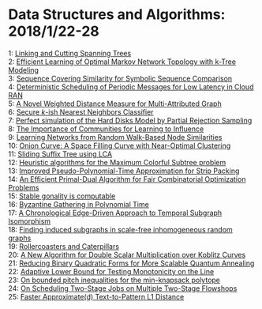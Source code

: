# Data Structures and Algorithms: 2018/1/22-28  
1: [Linking and Cutting Spanning Trees](https://doi.org/10.48550/arXiv.1801.06846)  
2: [Efficient Learning of Optimal Markov Network Topology with k-Tree  Modeling](https://doi.org/10.48550/arXiv.1801.06900)  
3: [Sequence Covering Similarity for Symbolic Sequence Comparison](https://doi.org/10.48550/arXiv.1801.07013)  
4: [Deterministic Scheduling of Periodic Messages for Low Latency in Cloud RAN](https://doi.org/10.48550/arXiv.1801.07029)  
5: [A Novel Weighted Distance Measure for Multi-Attributed Graph](https://doi.org/10.48550/arXiv.1801.07150)  
6: [Secure $k$-ish Nearest Neighbors Classifier](https://doi.org/10.48550/arXiv.1801.07301)  
7: [Perfect simulation of the Hard Disks Model by Partial Rejection Sampling](https://doi.org/10.48550/arXiv.1801.07342)  
8: [The Importance of Communities for Learning to Influence](https://doi.org/10.48550/arXiv.1801.07355)  
9: [Learning Networks from Random Walk-Based Node Similarities](https://doi.org/10.48550/arXiv.1801.07386)  
10: [Onion Curve: A Space Filling Curve with Near-Optimal Clustering](https://doi.org/10.48550/arXiv.1801.07399)  
11: [Sliding Suffix Tree using LCA](https://doi.org/10.48550/arXiv.1801.07449)  
12: [Heuristic algorithms for the Maximum Colorful Subtree problem](https://doi.org/10.48550/arXiv.1801.07456)  
13: [Improved Pseudo-Polynomial-Time Approximation for Strip Packing](https://doi.org/10.48550/arXiv.1801.07541)  
14: [An Efficient Primal-Dual Algorithm for Fair Combinatorial Optimization  Problems](https://doi.org/10.48550/arXiv.1801.07544)  
15: [Stable gonality is computable](https://doi.org/10.48550/arXiv.1801.07553)  
16: [Byzantine Gathering in Polynomial Time](https://doi.org/10.48550/arXiv.1801.07656)  
17: [A Chronological Edge-Driven Approach to Temporal Subgraph Isomorphism](https://doi.org/10.48550/arXiv.1801.08098)  
18: [Finding induced subgraphs in scale-free inhomogeneous random graphs](https://doi.org/10.48550/arXiv.1801.08293)  
19: [Rollercoasters and Caterpillars](https://doi.org/10.48550/arXiv.1801.08565)  
20: [A New Algorithm for Double Scalar Multiplication over Koblitz Curves](https://doi.org/10.48550/arXiv.1801.08589)  
21: [Reducing Binary Quadratic Forms for More Scalable Quantum Annealing](https://doi.org/10.48550/arXiv.1801.08652)  
22: [Adaptive Lower Bound for Testing Monotonicity on the Line](https://doi.org/10.48550/arXiv.1801.08709)  
23: [On bounded pitch inequalities for the min-knapsack polytope](https://doi.org/10.48550/arXiv.1801.08850)  
24: [On Scheduling Two-Stage Jobs on Multiple Two-Stage Flowshops](https://doi.org/10.48550/arXiv.1801.09089)  
25: [Faster Approximate(d) Text-to-Pattern L1 Distance](https://doi.org/10.48550/arXiv.1801.09159)  